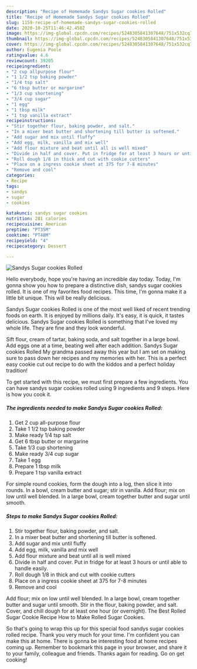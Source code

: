 ```yaml
---
description: "Recipe of Homemade Sandys Sugar cookies Rolled"
title: "Recipe of Homemade Sandys Sugar cookies Rolled"
slug: 1159-recipe-of-homemade-sandys-sugar-cookies-rolled
date: 2020-10-25T11:46:42.458Z
image: https://img-global.cpcdn.com/recipes/5248305841307648/751x532cq70/sandys-sugar-cookies-rolled-recipe-main-photo.jpg
thumbnail: https://img-global.cpcdn.com/recipes/5248305841307648/751x532cq70/sandys-sugar-cookies-rolled-recipe-main-photo.jpg
cover: https://img-global.cpcdn.com/recipes/5248305841307648/751x532cq70/sandys-sugar-cookies-rolled-recipe-main-photo.jpg
author: Eugenia Poole
ratingvalue: 4.6
reviewcount: 39205
recipeingredient:
- "2 cup allpurpose flour"
- "1 1/2 tsp baking powder"
- "1/4 tsp salt"
- "6 tbsp butter or margarine"
- "1/3 cup shortening"
- "3/4 cup sugar"
- "1 egg"
- "1 tbsp milk"
- "1 tsp vanilla extract"
recipeinstructions:
- "Stir together flour, baking powder, and salt."
- "In a mixer beat butter and shortening till butter is softened."
- "Add sugar and mix until fluffy"
- "Add egg, milk, vanilla and mix well"
- "Add flour mixture and beat until all is well mixed"
- "Divide in half and cover. Put in fridge for at least 3 hours or until able to handle easily."
- "Roll dough 1/8 in thick and cut with cookie cutters"
- "Place on a ingress cookie sheet at 375 for 7-8 minutes"
- "Remove and cool"
categories:
- Recipe
tags:
- sandys
- sugar
- cookies

katakunci: sandys sugar cookies 
nutrition: 281 calories
recipecuisine: American
preptime: "PT35M"
cooktime: "PT48M"
recipeyield: "4"
recipecategory: Dessert

---
```



![Sandys Sugar cookies Rolled](https://img-global.cpcdn.com/recipes/5248305841307648/751x532cq70/sandys-sugar-cookies-rolled-recipe-main-photo.jpg)

Hello everybody, hope you're having an incredible day today. Today, I'm gonna show you how to prepare a distinctive dish, sandys sugar cookies rolled. It is one of my favorites food recipes. This time, I'm gonna make it a little bit unique. This will be really delicious.

Sandys Sugar cookies Rolled is one of the most well liked of recent trending foods on earth. It is enjoyed by millions daily. It's easy, it is quick, it tastes delicious. Sandys Sugar cookies Rolled is something that I've loved my whole life. They are fine and they look wonderful.

Sift flour, cream of tartar, baking soda, and salt together in a large bowl. Add eggs one at a time, beating well after each addition. Sandys Sugar cookies Rolled My grandma passed away this year but I am set on making sure to pass down her recipes and my memories with her. This is a perfect easy cookie cut out recipe to do with the kiddos and a perfect holiday tradition!


To get started with this recipe, we must first prepare a few ingredients. You can have sandys sugar cookies rolled using 9 ingredients and 9 steps. Here is how you cook it.

<!--inarticleads1-->

##### The ingredients needed to make Sandys Sugar cookies Rolled:

1. Get 2 cup all-purpose flour
1. Take 1 1/2 tsp baking powder
1. Make ready 1/4 tsp salt
1. Get 6 tbsp butter or margarine
1. Take 1/3 cup shortening
1. Make ready 3/4 cup sugar
1. Take 1 egg
1. Prepare 1 tbsp milk
1. Prepare 1 tsp vanilla extract


For simple round cookies, form the dough into a log, then slice it into rounds. In a bowl, cream butter and sugar; stir in vanilla. Add flour; mix on low until well blended. In a large bowl, cream together butter and sugar until smooth. 

<!--inarticleads2-->

##### Steps to make Sandys Sugar cookies Rolled:

1. Stir together flour, baking powder, and salt.
1. In a mixer beat butter and shortening till butter is softened.
1. Add sugar and mix until fluffy
1. Add egg, milk, vanilla and mix well
1. Add flour mixture and beat until all is well mixed
1. Divide in half and cover. Put in fridge for at least 3 hours or until able to handle easily.
1. Roll dough 1/8 in thick and cut with cookie cutters
1. Place on a ingress cookie sheet at 375 for 7-8 minutes
1. Remove and cool


Add flour; mix on low until well blended. In a large bowl, cream together butter and sugar until smooth. Stir in the flour, baking powder, and salt. Cover, and chill dough for at least one hour (or overnight). The Best Rolled Sugar Cookie Recipe How to Make Rolled Sugar Cookies. 

So that's going to wrap this up for this special food sandys sugar cookies rolled recipe. Thank you very much for your time. I'm confident you can make this at home. There is gonna be interesting food at home recipes coming up. Remember to bookmark this page in your browser, and share it to your family, colleague and friends. Thanks again for reading. Go on get cooking!
